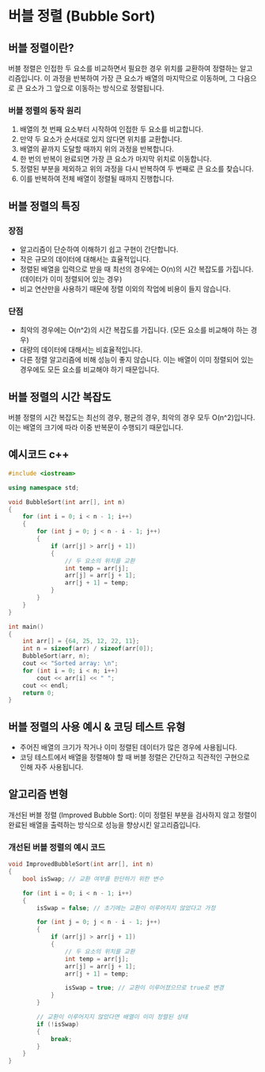 # 버블 정렬 (Bubble Sort)

## 버블 정렬이란?
 버블 정렬은 인접한 두 요소를 비교하면서 필요한 경우 위치를 교환하여 정렬하는 알고리즘입니다. 이 과정을 반복하여 가장 큰 요소가 배열의 마지막으로 이동하며, 그 다음으로 큰 요소가 그 앞으로 이동하는 방식으로 정렬됩니다.

### 버블 정렬의 동작 원리
1. 배열의 첫 번째 요소부터 시작하여 인접한 두 요소를 비교합니다.
2. 만약 두 요소가 순서대로 있지 않다면 위치를 교환합니다.
3. 배열의 끝까지 도달할 때까지 위의 과정을 반복합니다.
4. 한 번의 반복이 완료되면 가장 큰 요소가 마지막 위치로 이동합니다.
5. 정렬된 부분을 제외하고 위의 과정을 다시 반복하여 두 번째로 큰 요소를 찾습니다.
6. 이를 반복하여 전체 배열이 정렬될 때까지 진행합니다.

## 버블 정렬의 특징
 ### 장점
 * 알고리즘이 단순하여 이해하기 쉽고 구현이 간단합니다.
 * 작은 규모의 데이터에 대해서는 효율적입니다.
 * 정렬된 배열을 입력으로 받을 때 최선의 경우에는 O(n)의 시간 복잡도를 가집니다. (데이터가 이미 정렬되어 있는 경우)
 * 비교 연산만을 사용하기 때문에 정렬 이외의 작업에 비용이 들지 않습니다.

 ### 단점
 * 최악의 경우에는 O(n^2)의 시간 복잡도를 가집니다. (모든 요소를 비교해야 하는 경우)
 * 대량의 데이터에 대해서는 비효율적입니다.
 * 다른 정렬 알고리즘에 비해 성능이 좋지 않습니다. 이는 배열이 이미 정렬되어 있는 경우에도 모든 요소를 비교해야 하기 때문입니다.

## 버블 정렬의 시간 복잡도
 버블 정렬의 시간 복잡도는 최선의 경우, 평균의 경우, 최악의 경우 모두 O(n^2)입니다. 이는 배열의 크기에 따라 이중 반복문이 수행되기 때문입니다.
 
## 예시코드 c++
```cpp
#include <iostream>

using namespace std;

void BubbleSort(int arr[], int n) 
{
    for (int i = 0; i < n - 1; i++) 
    {
        for (int j = 0; j < n - i - 1; j++) 
        {
            if (arr[j] > arr[j + 1]) 
            {
                // 두 요소의 위치를 교환
                int temp = arr[j];
                arr[j] = arr[j + 1];
                arr[j + 1] = temp;
            }
        }
    }
}

int main() 
{
    int arr[] = {64, 25, 12, 22, 11};
    int n = sizeof(arr) / sizeof(arr[0]);
    BubbleSort(arr, n);
    cout << "Sorted array: \n";
    for (int i = 0; i < n; i++)
        cout << arr[i] << " ";
    cout << endl;
    return 0;
}
```
 
## 버블 정렬의 사용 예시 & 코딩 테스트 유형
* 주어진 배열의 크기가 작거나 이미 정렬된 데이터가 많은 경우에 사용됩니다.
* 코딩 테스트에서 배열을 정렬해야 할 때 버블 정렬은 간단하고 직관적인 구현으로 인해 자주 사용됩니다.

## 알고리즘 변형
개선된 버블 정렬 (Improved Bubble Sort): 이미 정렬된 부분을 검사하지 않고 정렬이 완료된 배열을 출력하는 방식으로 성능을 향상시킨 알고리즘입니다.

### 개선된 버블 정렬의 예시 코드
```cpp
void ImprovedBubbleSort(int arr[], int n) 
{
    bool isSwap; // 교환 여부를 판단하기 위한 변수

    for (int i = 0; i < n - 1; i++) 
    {
        isSwap = false; // 초기에는 교환이 이루어지지 않았다고 가정

        for (int j = 0; j < n - i - 1; j++) 
        {
            if (arr[j] > arr[j + 1]) 
            {
                // 두 요소의 위치를 교환
                int temp = arr[j];
                arr[j] = arr[j + 1];
                arr[j + 1] = temp;

                isSwap = true; // 교환이 이루어졌으므로 true로 변경
            }
        }

        // 교환이 이루어지지 않았다면 배열이 이미 정렬된 상태
        if (!isSwap) 
        {
            break;
        }
    }
}
```